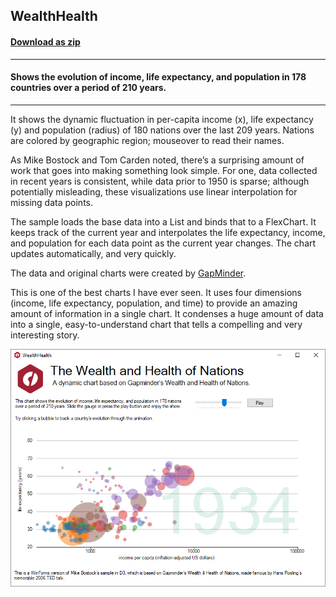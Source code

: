 ## WealthHealth
#### [Download as zip](https://grapecity.github.io/DownGit/#/home?url=https://github.com/GrapeCity/ComponentOne-WinForms-Samples/tree/master/Next\FlexChart\CS\WealthHealth)
____
#### Shows the evolution of income, life expectancy, and population in 178 countries over a period of 210 years.
____
It shows the dynamic fluctuation in per-capita income (x), life expectancy (y) and population (radius) of 180 nations over the last 209 years.
Nations are colored by geographic region; mouseover to read their names.

As Mike Bostock and Tom Carden noted, there’s a surprising amount of work that goes into making something look simple.
For one, data collected in recent years is consistent, while data prior to 1950 is sparse;
although potentially misleading, these visualizations use linear interpolation for missing data points.

The sample loads the base data into a List and binds that to a FlexChart.
It keeps track of the current year and interpolates the life expectancy, income, and population for each data point as the current year changes.
The chart updates automatically, and very quickly.

The data and original charts were created by <a href="https://www.gapminder.org/world/">GapMinder</a>.

This is one of the best charts I have ever seen. It uses four dimensions (income, life expectancy, population, and time) to provide an amazing amount of information in a single chart.
It condenses a huge amount of data into a single, easy-to-understand chart that tells a compelling and very interesting story.

![screenshot](screenshot.png)
